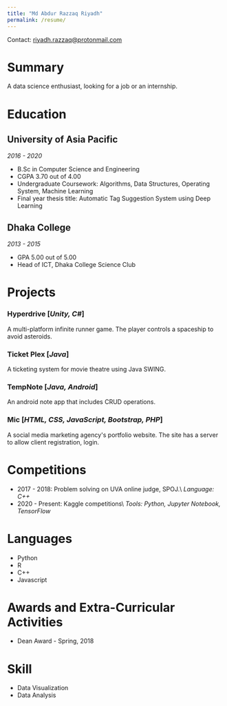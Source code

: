 ```yaml
---
title: "Md Abdur Razzaq Riyadh"
permalink: /resume/
---
```

Contact: riyadh.razzaq@protonmail.com
# Summary
A data science enthusiast, looking for a job or an internship.
# Education 
##  University of Asia Pacific
*2016 - 2020*
* B.Sc in Computer Science and Engineering
* CGPA 3.70 out of 4.00
* Undergraduate Coursework: Algorithms, Data Structures, Operating System, Machine Learning
* Final year thesis title: Automatic Tag Suggestion System using Deep Learning

## Dhaka College
*2013 - 2015*
* GPA 5.00 out of 5.00
* Head of ICT, Dhaka College Science Club

# Projects
### Hyperdrive [*Unity, C#*]
A multi-platform infinite runner game. The player controls a spaceship to avoid asteroids. 
### Ticket Plex [*Java*]
A ticketing system for movie theatre using Java SWING.
### TempNote [*Java, Android*]
An android note app that includes CRUD operations. 
### Mic [*HTML, CSS, JavaScript, Bootstrap, PHP*]
A social media marketing agency's portfolio website. The site has a server to allow client registration, login. 
# Competitions
* 2017 - 2018: Problem solving on UVA online judge, SPOJ.\\
  *Language: C++*
* 2020 - Present: Kaggle competitions\\
  *Tools: Python, Jupyter Notebook, TensorFlow*

# Languages
* Python
* R
* C++
* Javascript

# Awards and Extra-Curricular Activities
* Dean Award - Spring, 2018

# Skill
* Data Visualization
* Data Analysis

  
